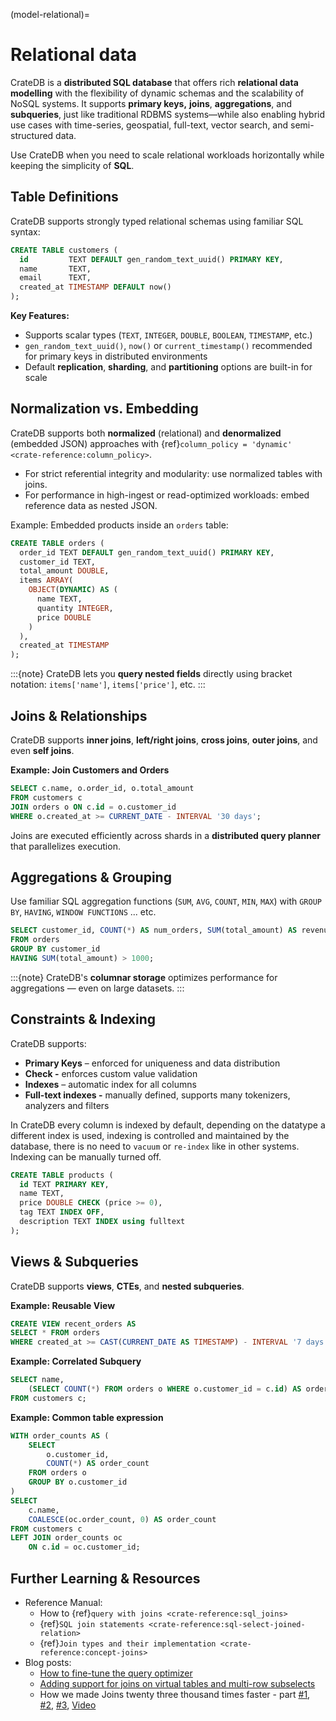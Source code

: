 (model-relational)=
# Relational data

CrateDB is a **distributed SQL database** that offers rich **relational data
modelling** with the flexibility of dynamic schemas and the scalability of NoSQL
systems. It supports **primary keys,** **joins**, **aggregations**, and
**subqueries**, just like traditional RDBMS systems—while also enabling hybrid
use cases with time-series, geospatial, full-text, vector search, and
semi-structured data.

Use CrateDB when you need to scale relational workloads horizontally while
keeping the simplicity of **SQL**.

## Table Definitions

CrateDB supports strongly typed relational schemas using familiar SQL syntax:

```sql
CREATE TABLE customers (
  id         TEXT DEFAULT gen_random_text_uuid() PRIMARY KEY,
  name       TEXT,
  email      TEXT,
  created_at TIMESTAMP DEFAULT now()
);
```

**Key Features:**

* Supports scalar types (`TEXT`, `INTEGER`, `DOUBLE`, `BOOLEAN`, `TIMESTAMP`,
etc.)
* `gen_random_text_uuid()`, `now()` or `current_timestamp()` recommended for
primary keys in distributed environments
* Default **replication**, **sharding**, and **partitioning** options are
built-in for scale


## Normalization vs. Embedding

CrateDB supports both **normalized** (relational) and **denormalized** (embedded
JSON) approaches with {ref}`column_policy = 'dynamic' <crate-reference:column_policy>`.

* For strict referential integrity and modularity: use normalized tables with
  joins.
* For performance in high-ingest or read-optimized workloads: embed reference
  data as nested JSON.

Example: Embedded products inside an `orders` table:

```sql
CREATE TABLE orders (
  order_id TEXT DEFAULT gen_random_text_uuid() PRIMARY KEY,
  customer_id TEXT,
  total_amount DOUBLE,
  items ARRAY(
    OBJECT(DYNAMIC) AS (
      name TEXT,
      quantity INTEGER,
      price DOUBLE
    )
  ),
  created_at TIMESTAMP
);
```

:::{note}
CrateDB lets you **query nested fields** directly using bracket
notation: `items['name']`, `items['price']`, etc.
:::

## Joins & Relationships

CrateDB supports **inner joins**, **left/right joins**, **cross joins**, **outer
joins**, and even **self joins**.

**Example: Join Customers and Orders**

```sql
SELECT c.name, o.order_id, o.total_amount
FROM customers c
JOIN orders o ON c.id = o.customer_id
WHERE o.created_at >= CURRENT_DATE - INTERVAL '30 days';
```

Joins are executed efficiently across shards in a **distributed query planner**
that parallelizes execution.

## Aggregations & Grouping

Use familiar SQL aggregation functions (`SUM`, `AVG`, `COUNT`, `MIN`, `MAX`)
with `GROUP BY`, `HAVING`, `WINDOW FUNCTIONS` ... etc.

```sql
SELECT customer_id, COUNT(*) AS num_orders, SUM(total_amount) AS revenue
FROM orders
GROUP BY customer_id
HAVING SUM(total_amount) > 1000;
```

:::{note}
CrateDB's **columnar storage** optimizes performance for
aggregations — even on large datasets.
:::

## Constraints & Indexing

CrateDB supports:

* **Primary Keys** – enforced for uniqueness and data distribution
* **Check -** enforces custom value validation
* **Indexes** – automatic index for all columns
* **Full-text indexes -** manually defined, supports many tokenizers, analyzers
  and filters

In CrateDB every column is indexed by default, depending on the datatype a
different index is used, indexing is controlled and maintained by the database,
there is no need to `vacuum` or `re-index` like in other systems. Indexing can
be manually turned off.

```sql
CREATE TABLE products (
  id TEXT PRIMARY KEY,
  name TEXT,
  price DOUBLE CHECK (price >= 0),
  tag TEXT INDEX OFF,
  description TEXT INDEX using fulltext
);
```

## Views & Subqueries

CrateDB supports **views**, **CTEs**, and **nested subqueries**.

**Example: Reusable View**

```sql
CREATE VIEW recent_orders AS
SELECT * FROM orders
WHERE created_at >= CAST(CURRENT_DATE AS TIMESTAMP) - INTERVAL '7 days';
```

**Example: Correlated Subquery**

```sql
SELECT name,
    (SELECT COUNT(*) FROM orders o WHERE o.customer_id = c.id) AS order_count
FROM customers c;
```

**Example: Common table expression**

```sql
WITH order_counts AS (
    SELECT
        o.customer_id,
        COUNT(*) AS order_count
    FROM orders o
    GROUP BY o.customer_id
)
SELECT
    c.name,
    COALESCE(oc.order_count, 0) AS order_count
FROM customers c
LEFT JOIN order_counts oc
    ON c.id = oc.customer_id;
```

## Further Learning & Resources

* Reference Manual:
  * How to {ref}`query with joins <crate-reference:sql_joins>`
  * {ref}`SQL join statements <crate-reference:sql-select-joined-relation>`
  * {ref}`Join types and their implementation <crate-reference:concept-joins>`
* Blog posts:
  * [How to fine-tune the query
    optimizer](https://cratedb.com/blog/join-performance-to-the-rescue)
  * [Adding support for joins on virtual tables and multi-row
    subselects](https://cratedb.com/blog/joins-multi-row-subselects)
  * How we made Joins twenty three thousand times faster - part
    [#1](https://cratedb.com/blog/joins-faster-part-one),
    [#2](https://cratedb.com/blog/lab-notes-how-we-made-joins-23-thousand-times-faster-part-two),
    [#3](https://cratedb.com/blog/lab-notes-how-we-made-joins-23-thousand-times-faster-part-three),
    [Video](https://cratedb.com/resources/videos/distributed-join-algorithms)
